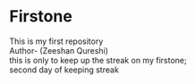 # Firstone
This is my first repository <br>
Author- (Zeeshan Qureshi)
<br>
this is only to keep up the streak on my firstone; <br>
second day of keeping streak
